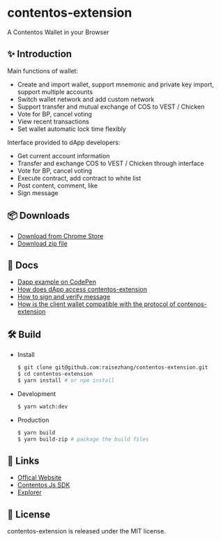 # contentos-extension

A Contentos Wallet in your Browser

## ✨ Introduction

Main functions of wallet:

- Create and import wallet, support mnemonic and private key import, support multiple accounts
- Switch wallet network and add custom network
- Support transfer and mutual exchange of COS to VEST / Chicken
- Vote for BP, cancel voting
- View recent transactions
- Set wallet automatic lock time flexibly

Interface provided to dApp developers:

- Get current account information
- Transfer and exchange COS to VEST / Chicken through interface
- Vote for BP, cancel voting
- Execute contract, add contract to white list
- Post content, comment, like
- Sign message

## 📦 Downloads

- [Download from Chrome Store](https://www.contentos.io/)
- [Download zip file](https://github.com/raisezhang/contentos-extension/releases)

## 📖 Docs

- [Dapp example on CodePen](https://codepen.io/raisezhang/full/oNgWMLB/)
- [How does dApp access contentos-extension](https://www.contentos.io/)
- [How to sign and verify message](https://www.contentos.io/)
- [How is the client wallet compatible with the protocol of contenos-extension](https://www.contentos.io/)

## 🛠️ Build

- Install

  ``` bash
  $ git clone git@github.com:raisezhang/contentos-extension.git
  $ cd contentos-extension
  $ yarn install # or npm install
  ```

- Development

  ``` bash
  $ yarn watch:dev
  ```

- Production

  ``` bash
  $ yarn build
  $ yarn build-zip # package the build files
  ```

## 🔗 Links

- [Offical Website](https://www.contentos.io/)
- [Contentos Js SDK](https://github.com/coschain/cosjs/)
- [Explorer](https://explorer.contentos.io/)

## 🔑 License

contentos-extension is released under the MIT license.
